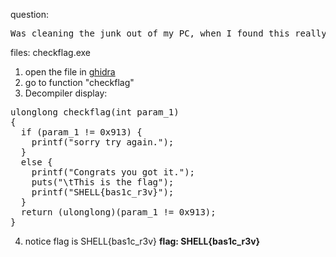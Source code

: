 
question:
<pre>
Was cleaning the junk out of my PC, when I found this really old executable. Help me look for the flag.
</pre>
files: checkflag.exe

1) open the file in [ghidra](https://ghidra-sre.org/)
2) go to function "checkflag"
3) Decompiler display:
<pre>
ulonglong checkflag(int param_1)
{
  if (param_1 != 0x913) {
    printf("sorry try again.");
  }
  else {
    printf("Congrats you got it.");
    puts("\tThis is the flag");
    printf("SHELL{bas1c_r3v}");
  }
  return (ulonglong)(param_1 != 0x913);
}
</pre>

4) notice flag is SHELL{bas1c\_r3v}
**flag: SHELL{bas1c_r3v}**
